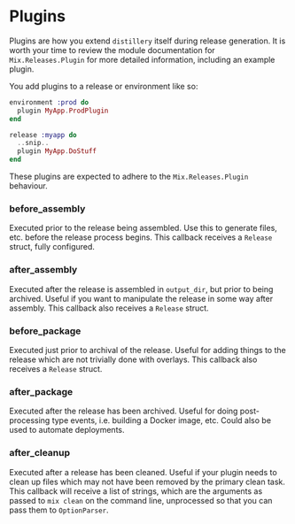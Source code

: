 # Plugins

Plugins are how you extend `distillery` itself during release generation. It is worth your time
to review the module documentation for `Mix.Releases.Plugin` for more detailed information,
including an example plugin.

You add plugins to a release or environment like so:

```elixir
environment :prod do
  plugin MyApp.ProdPlugin
end

release :myapp do
  ..snip..
  plugin MyApp.DoStuff
end
```

These plugins are expected to adhere to the `Mix.Releases.Plugin` behaviour.

### before_assembly

Executed prior to the release being assembled. Use this to generate files, etc. before the release
process begins. This callback receives a `Release` struct, fully configured.

### after_assembly

Executed after the release is assembled in `output_dir`, but prior to being archived. Useful
if you want to manipulate the release in some way after assembly. This callback also receives a
`Release` struct.

### before_package

Executed just prior to archival of the release. Useful for adding things to the release which are not
trivially done with overlays. This callback also receives a `Release` struct.

### after_package

Executed after the release has been archived. Useful for doing post-processing type events, i.e. building
a Docker image, etc. Could also be used to automate deployments.

### after_cleanup

Executed after a release has been cleaned. Useful if your plugin needs to clean up files which may not
have been removed by the primary clean task. This callback will receive a list of strings, which are the
arguments as passed to `mix clean` on the command line, unprocessed so that you can pass them to `OptionParser`.
